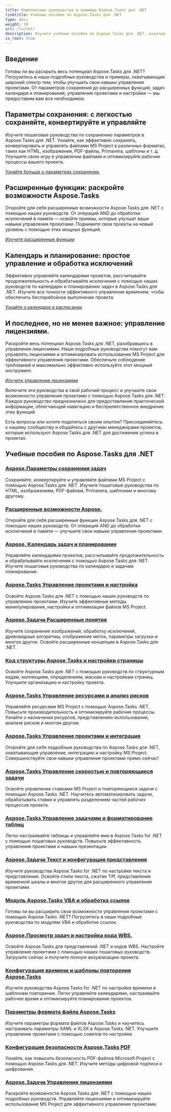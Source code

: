 ```yaml
---
title: Комплексные руководства и примеры Aspose.Tasks для .NET
linktitle: Учебные пособия по Aspose.Tasks для .NET
type: docs
weight: 10
url: /ru/net/
description: Изучите учебные пособия по Aspose.Tasks для .NET, охватывающие параметры сохранения, календарь и планирование, управление проектами и многое другое. Повысьте свои навыки управления проектами.
is_root: true
---
```

## Введение

Готовы ли вы раскрыть весь потенциал Aspose.Tasks для .NET? Погрузитесь в наши подробные руководства и примеры, охватывающие широкий спектр тем, чтобы улучшить свои навыки управления проектами. От параметров сохранения до расширенных функций, задач календаря и планирования, управления проектами и настройки — мы предоставим вам все необходимое.

## Параметры сохранения: с легкостью сохраняйте, конвертируйте и управляйте 
Изучите пошаговые руководства по сохранению параметров в Aspose.Tasks для .NET. Узнайте, как эффективно сохранять, конвертировать и управлять файлами MS Project в различных форматах, таких как HTML, изображения, PDF-файлы, Primavera, шаблоны и т. д. Улучшите свою игру в управлении файлами и оптимизируйте рабочие процессы вашего проекта.

[Узнайте больше о параметрах сохранения.](./saving-options/)

##  Расширенные функции: раскройте возможности Aspose.Tasks 
Откройте для себя расширенные возможности Aspose.Tasks для .NET с помощью наших руководств. От операций AND до обработки исключений в памяти — освойте приемы, которые улучшат ваши навыки управления проектами. Поднимите свои проекты на новый уровень с помощью этих мощных функций.

[Изучите расширенные функции](./advanced-features/)

##  Календарь и планирование: простое управление и обработка исключений 
Эффективно управляйте календарями проектов, рассчитывайте продолжительность и обрабатывайте исключения с помощью наших руководств по календарю и планированию задач в Aspose.Tasks для .NET. Изучите все тонкости эффективного управления временем, чтобы обеспечить бесперебойное выполнение проекта.

[Узнайте о календаре и расписании](./calendar-scheduling/)


##  И последнее, но не менее важное: управление лицензиями. 
Раскройте весь потенциал Aspose.Tasks для .NET, разобравшись в управлении лицензиями. Наши подробные руководства помогут вам управлять лицензиями и оптимизировать использование MS Project для эффективного управления проектами. Обеспечьте соблюдение требований и максимально эффективно используйте этот мощный инструмент.

[Изучите управление лицензиями](./license-management/)


Включите эти руководства в свой рабочий процесс и улучшите свои возможности управления проектами с помощью Aspose.Tasks для .NET. Каждое руководство предназначено для предоставления практической информации, облегчающей навигацию и беспрепятственное внедрение этих функций.

Есть вопросы или хотите поделиться своим опытом? Присоединяйтесь к нашему сообществу и общайтесь с другими менеджерами проектов, которые используют Aspose.Tasks для .NET для достижения успеха в проектах.

## Учебные пособия по Aspose.Tasks для .NET
### [Aspose.Параметры сохранения задач](./saving-options/)
Сохраняйте, конвертируйте и управляйте файлами MS Project с помощью Aspose.Tasks для .NET. Изучите пошаговые руководства по HTML, изображениям, PDF-файлам, Primavera, шаблонам и многому другому.
### [Расширенные возможности Aspose.](./advanced-features/)
Откройте для себя расширенные функции Aspose.Tasks для .NET с помощью наших руководств. От операций AND до обработки исключений в памяти — улучшите свои навыки управления проектами.
### [Aspose. Календарь задач и планирование](./calendar-scheduling/)
Управляйте календарями проектов, рассчитывайте продолжительность и обрабатывайте исключения с помощью Aspose.Tasks для .NET. Изучите пошаговые руководства по календарю и задачам планирования.
### [Aspose.Tasks Управление проектами и настройка](./tasks-project-management/)
Освойте Aspose.Tasks для .NET с помощью наших руководств по управлению проектами. Изучите эффективные методы манипулирования, настройки и оптимизации файлов MS Project.
### [Aspose.Задачи Расширенные понятия](./advanced-concepts/)
Изучите сохранение изображений, обработку исключений, древовидные алгоритмы, отображение меток, параметры загрузки и многое другое. Освойте расширенные концепции в Aspose.Tasks для .NET.
### [Код структуры Aspose.Tasks и настройки страницы](./outline-code-page-settings/)
Освойте Aspose.Tasks для .NET с помощью руководств по структурным кодам, коллекциям, определениям, маскам и настройкам страниц. Улучшите организацию и настройку проекта.
### [Aspose.Tasks Управление ресурсами и анализ рисков](./resource-risk-analysis/)
Управляйте ресурсами MS Project с помощью Aspose.Tasks .NET. Повысьте производительность и оптимизируйте рабочие процессы. Узнайте о назначении ресурсов, представлениях использования, анализе рисков и многом другом.
### [Aspose.Tasks Управление проектами и интеграция](./project-management-integration/)
Откройте для себя подробные руководства по Aspose.Tasks для .NET, охватывающие управление, интеграцию и настройку MS Project. Совершенствуйте свои навыки управления проектами прямо сейчас!
### [Aspose.Tasks Управление скоростью и повторяющиеся задачи](./rate-recurring-tasks/)
Освойте управление ставками MS Project и повторяющиеся задачи с помощью Aspose.Tasks .NET. Научитесь автоматизировать задачи, обрабатывать ставки и управлять разделением частей рабочих процессов проекта.
### [Aspose.Tasks Управление задачами и форматирование таблиц](./task-table-management/)
Легко настраивайте таблицы и управляйте ими в Aspose.Tasks for .NET с помощью пошаговых руководств. Повысьте эффективность управления проектами и навыки презентации.
### [Aspose.Задачи Текст и конфигурация представления](./text-view-configuration/)
Изучите руководства Aspose.Tasks for .NET по настройке текста и представления. Освойте стили текста, сжатие Tiff, представление временной шкалы и многое другое для расширенного управления проектами.
### [Модуль Aspose.Tasks VBA и обработка ссылок](./vba-module-reference/)
Готовы ли вы расширить свои возможности управления проектами с помощью Aspose.Tasks .NET? Погрузитесь в наши подробные руководства по модулям VBA и обработке ссылок.
### [Aspose.Просмотр задач и настройка кода WBS.](./view-wbs-code-configuration/)
Освойте Aspose.Tasks для представлений .NET и кодов WBS. Настройте управление проектами с помощью наших пошаговых руководств. Загрузите сейчас и получите полную визуализацию проекта.
### [Конфигурация времени и шаблоны повторения Aspose.Tasks](./time-recurrence-configuration/)
Изучите руководства Aspose.Tasks for .NET по настройке времени и шаблонам повторения. Легко управляйте календарями, настраивайте рабочее время и оптимизируйте планирование проектов.
### [Параметры формата файла Aspose.Tasks](./file-format-options/)
Изучите параметры формата файлов Aspose.Tasks и научитесь настраивать параметры XAML и XLSX в Aspose.Tasks .NET. Улучшите управление проектами с помощью советов по настройке.
### [Конфигурация безопасности Aspose.Tasks PDF](./pdf-security-configuration/)
Узнайте, как повысить безопасность PDF-файлов Microsoft Project с помощью Aspose.Tasks для .NET. Изучите методы цифровой подписи и шифрования.
### [Aspose.Задачи Управление лицензиями](./license-management/)
Раскройте возможности Aspose.Tasks для .NET с помощью наших подробных руководств. Управляйте лицензиями и оптимизируйте использование MS Project для эффективного управления проектами.